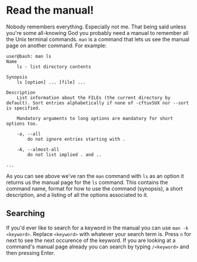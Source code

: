 # Read the manual!
Nobody remembers everything. Especially not me. That being said unless you're some all-knowing God you probably need a manual to remember all the Unix terminal commands. `man` is a command that lets us see the manual page on another command. For example:  
```console
user@bash: man ls
Name
    ls - list directory contents
 
Synopsis
    ls [option] ... [file] ...
 
Description
    List information about the FILEs (the current directory by default). Sort entries alphabetically if none of -cftuvSUX nor --sort is specified.
 
    Mandatory arguments to long options are mandatory for short options too.
 
    -a, --all
        do not ignore entries starting with .
 
    -A, --almost-all
        do not list implied . and ..
 
...
```
As you can see above we've ran the `man` command with `ls` as an option it returns us the manual page for the `ls` command. This contains the command name, format for how to use the command (synopsis), a short description, and a listing of all the options associated to it.

## Searching
If you'd ever like to search for a keyword in the manual you can use `man -k <keyword>`. Replace `<keyword>` with whatever your search term is. Press `n` for next to see the next occurence of the keyword. If you are looking at a command's manual page already you can search by typing `/<keyword>` and then pressing Enter.